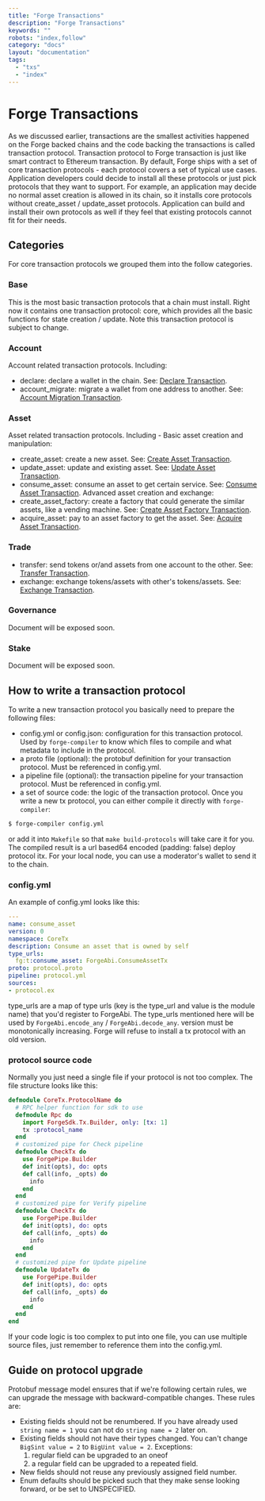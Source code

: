 ```yaml
---
title: "Forge Transactions"
description: "Forge Transactions"
keywords: ""
robots: "index,follow"
category: "docs"
layout: "documentation"
tags: 
  - "txs"
  - "index"
---
```



# Forge Transactions
As we discussed earlier, transactions are the smallest activities happened on the Forge backed chains and the code backing the transactions is called transaction protocol. Transaction protocol to Forge transaction is just like smart contract to Ethereum transaction.
By default, Forge ships with a set of core transaction protocols - each protocol covers a set of typical use cases. Application developers could decide to install all these protocols or just pick protocols that they want to support. For example, an application may decide no normal asset creation is allowed in its chain, so it installs core protocols without create_asset / update_asset protocols. Application can build and install their own protocols as well if they feel that existing protocols cannot fit for their needs.
## Categories
For core transaction protocols we grouped them into the follow categories.
### Base
This is the most basic transaction protocols that a chain must install. Right now it contains one transaction protocol: core, which provides all the basic functions for state creation / update. Note this transaction protocol is subject to change.
### Account
Account related transaction protocols. Including:
* declare: declare a wallet in the chain. See: [Declare Transaction](account/declare).
* account_migrate: migrate a wallet from one address to another. See: [Account Migration Transaction](account/account_migrate).
### Asset
Asset related transaction protocols. Including -
Basic asset creation and manipulation:
* create_asset: create a new asset. See: [Create Asset Transaction](asset/create_asset).
* update_asset: update and existing asset. See: [Update Asset Transaction](asset/update_asset).
* consume_asset: consume an asset to get certain service. See: [Consume Asset Transaction](asset/consume_asset).
Advanced asset creation and exchange:
* create_asset_factory: create a factory that could generate the similar assets, like a vending machine. See: [Create Asset Factory Transaction](asset/create_asset_factory).
* acquire_asset: pay to an asset factory to get the asset. See: [Acquire Asset Transaction](asset/acquire_asset).
### Trade
* transfer: send tokens or/and assets from one account to the other. See: [Transfer Transaction](trade/transfer).
* exchange: exchange tokens/assets with other's tokens/assets. See: [Exchange Transaction](trade/exchange).
### Governance
Document will be exposed soon.
### Stake
Document will be exposed soon.
## How to write a transaction protocol
To write a new transaction protocol you basically need to prepare the following files:
* config.yml or config.json: configuration for this transaction protocol. Used by `forge-compiler` to know which files to compile and what metadata to include in the protocol.
* a proto file (optional): the protobuf definition for your transaction protocol. Must be referenced in config.yml.
* a pipeline file (optional): the transaction pipeline for your transaction protocol. Must be referenced in config.yml.
* a set of source code: the logic of the transaction protocol.
Once you write a new tx protocol, you can either compile it directly with `forge-compiler`:
```bash
$ forge-compiler config.yml
```
or add it into `Makefile` so that `make build-protocols` will take care it for you.
The compiled result is a url based64 encoded (padding: false) deploy protocol itx. For your local node, you can use a moderator's wallet to send it to the chain.
### config.yml
An example of config.yml looks like this:
```yml
---
name: consume_asset
version: 0
namespace: CoreTx
description: Consume an asset that is owned by self
type_urls:
  fg:t:consume_asset: ForgeAbi.ConsumeAssetTx
proto: protocol.proto
pipeline: protocol.yml
sources:
- protocol.ex
```
type_urls are a map of type urls (key is the type_url and value is the module name) that you'd register to ForgeAbi. The type_urls mentioned here will be used by `ForgeAbi.encode_any` / `ForgeAbi.decode_any`.
version must be monotonically increasing. Forge will refuse to install a tx protocol with an old version.
### protocol source code
Normally you just need a single file if your protocol is not too complex. The file structure looks like this:
```elixir
defmodule CoreTx.ProtocolName do
  # RPC helper function for sdk to use
  defmodule Rpc do
    import ForgeSdk.Tx.Builder, only: [tx: 1]
    tx :protocol_name
  end
  # customized pipe for Check pipeline
  defmodule CheckTx do
    use ForgePipe.Builder
    def init(opts), do: opts
    def call(info, _opts) do
      info
    end
  end
  # customized pipe for Verify pipeline
  defmodule CheckTx do
    use ForgePipe.Builder
    def init(opts), do: opts
    def call(info, _opts) do
      info
    end
  end
  # customized pipe for Update pipeline
  defmodule UpdateTx do
    use ForgePipe.Builder
    def init(opts), do: opts
    def call(info, _opts) do
      info
    end
  end
end
```
If your code logic is too complex to put into one file, you can use multiple source files, just remember to reference them into the config.yml.
## Guide on protocol upgrade
Protobuf message model ensures that if we're following certain rules, we can upgrade the message with backward-compatible changes. These rules are:
* Existing fields should not be renumbered. If you have already used `string name = 1` you can not do `string name = 2` later on.
* Existing fields should not have their types changed. You can't change `BigSint value = 2` to `BigUint value = 2`. Exceptions:
  1. regular field can be upgraded to an oneof
  2. a regular field can be upgraded to a repeated field.
* New fields should not reuse any previously assigned field number.
* Enum defaults should be picked such that they make sense looking forward, or be set to UNSPECIFIED.
